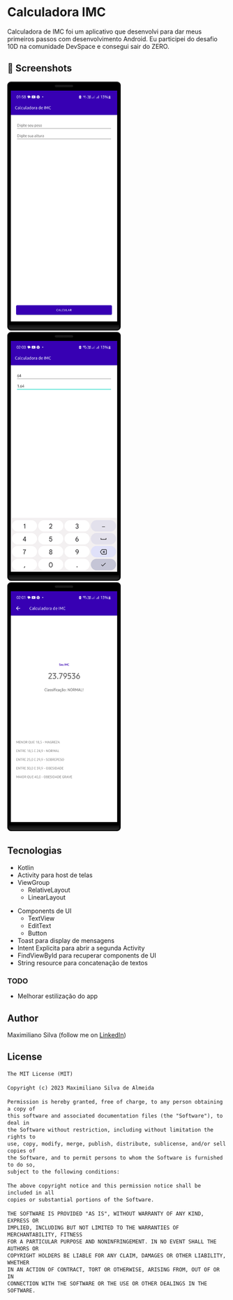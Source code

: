 # Calculadora IMC
Calculadora de IMC foi um aplicativo que desenvolvi para dar meus primeiros passos com desenvolvimento Android. Eu participei do desafio 10D na comunidade DevSpace e consegui sair do ZERO. 

## :camera_flash: Screenshots
<!-- You can add more screenshots here if you like -->
<img src="/result/Screenshot_20230217_015921.png" width="260">&emsp;<img src="/result/Screenshot_20230217_020035.png" width="260">&emsp;<img src="/result/Screenshot_20230217_020117.png" width="260">

## Tecnologias
* Kotlin
* Activity para host de telas
* ViewGroup
    * RelativeLayout
    * LinearLayout
- Components de UI
    - TextView
    - EditText
    - Button
- Toast para display de mensagens
- Intent Explicita para abrir a segunda Activity
- FindViewById para recuperar components de UI
- String resource para concatenação de textos

### TODO
- Melhorar estilização do app

## Author
Maximiliano Silva (follow me on [LinkedIn](https://www.linkedin.com/in/maximiliano-silva-de-almeida-1208/))

## License
```
The MIT License (MIT)

Copyright (c) 2023 Maximiliano Silva de Almeida

Permission is hereby granted, free of charge, to any person obtaining a copy of
this software and associated documentation files (the "Software"), to deal in
the Software without restriction, including without limitation the rights to
use, copy, modify, merge, publish, distribute, sublicense, and/or sell copies of
the Software, and to permit persons to whom the Software is furnished to do so,
subject to the following conditions:

The above copyright notice and this permission notice shall be included in all
copies or substantial portions of the Software.

THE SOFTWARE IS PROVIDED "AS IS", WITHOUT WARRANTY OF ANY KIND, EXPRESS OR
IMPLIED, INCLUDING BUT NOT LIMITED TO THE WARRANTIES OF MERCHANTABILITY, FITNESS
FOR A PARTICULAR PURPOSE AND NONINFRINGEMENT. IN NO EVENT SHALL THE AUTHORS OR
COPYRIGHT HOLDERS BE LIABLE FOR ANY CLAIM, DAMAGES OR OTHER LIABILITY, WHETHER
IN AN ACTION OF CONTRACT, TORT OR OTHERWISE, ARISING FROM, OUT OF OR IN
CONNECTION WITH THE SOFTWARE OR THE USE OR OTHER DEALINGS IN THE SOFTWARE.
```
```
